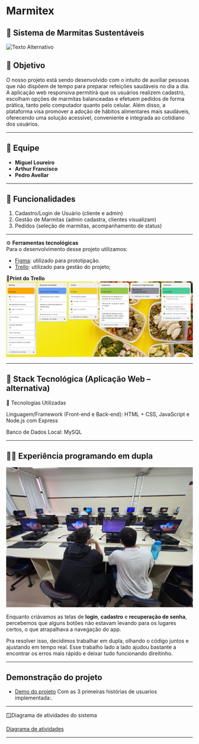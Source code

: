 # Marmitex
## 🥗 Sistema de Marmitas Sustentáveis  

![Texto Alternativo](https://cdn-icons-png.flaticon.com/512/4310/4310157.png)

## 🎯 Objetivo

O nosso projeto está sendo desenvolvido com o intuito de auxiliar pessoas que não dispõem de tempo para preparar refeições saudáveis no dia a dia. A aplicação web responsiva permitirá que os usuários realizem cadastro, escolham opções de marmitas balanceadas e efetuem pedidos de forma prática, tanto pelo computador quanto pelo celular. Além disso, a plataforma visa promover a adoção de hábitos alimentares mais saudáveis, oferecendo uma solução acessível, conveniente e integrada ao cotidiano dos usuários.

---

## 👥 Equipe
- **Miguel Loureiro**
- **Arthur Francisco** 
- **Pedro Avellar** 
---

## 📌 Funcionalidades 
1. Cadastro/Login de Usuário (cliente e admin)  
2. Gestão de Marmitas (admin cadastra, clientes visualizam)  
3. Pedidos (seleção de marmitas, acompanhamento de status)  

---
⚙️ **Ferramentas tecnológicas**  
Para o desenvolvimento desse projeto utilizamos:

- [Figma](https://www.figma.com/design/teISHJKOZdnJXc4PcsHMz0/Marmitex?node-id=3-5&t=pribS653T5Ew2jtC-0): utilizado para prototipação.
- [Trello](https://trello.com/invite/b/68b609f840b24b48824d8958/ATTI7d213796891627f40f024f6adac0715a59762156/marmitex): utilizado para gestão do projeto;

📎**Print do Trello**  
![Trello](assets/Trelloprint.png)

---

## 🚀 Stack Tecnológica (Aplicação Web – alternativa)

📌 Tecnologias Utilizadas

Linguagem/Framework (Front-end e Back-end): HTML + CSS, JavaScript e Node.js com Express

Banco de Dados Local: MySQL

---

## 👨‍💻 Experiência programando em dupla

![Imagem ilustrativa da programação em dupla](assets/ad04ed9c-8cb0-4898-85d0-3120f3860664.jpg)

Enquanto criávamos as telas de **login**, **cadastro** e **recuperação de senha**, percebemos que alguns botões não estavam levando para os lugares certos, o que atrapalhava a navegação do app. 

Pra resolver isso, decidimos trabalhar em dupla, olhando o código juntos e ajustando em tempo real. Esse trabalho lado a lado ajudou bastante a encontrar os erros mais rápido e deixar tudo funcionando direitinho.

---
## Demonstração do projeto
- [Demo do projeto](https://drive.google.com/file/d/1f9CWffTIcbGH0WevOli8SQ4z2urSqER6/view?usp=sharing) Com as 3 primeiras histórias de usuarios implementada:.
---
🪟Diagrama de atividades do sistema

[Diagrama de atividades](https://www.canva.com/design/DAGzXAC2rGU/Z5S40FJHBrG6fbi9pfS5Mg/edit?utm_content=DAGzXAC2rGU&utm_campaign=designshare&utm_medium=link2&utm_source=sharebutton)

---
